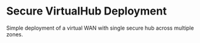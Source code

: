 #  Secure VirtualHub Deployment

Simple deployment of a virtual WAN with single secure hub across multiple zones.
